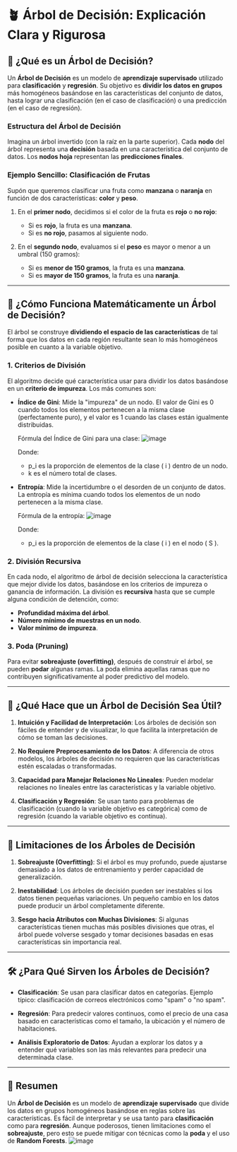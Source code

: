 # 🪴 Árbol de Decisión: Explicación Clara y Rigurosa

## 📌 ¿Qué es un Árbol de Decisión?

Un **Árbol de Decisión** es un modelo de **aprendizaje supervisado** utilizado para **clasificación** y **regresión**. Su objetivo es **dividir los datos en grupos** más homogéneos basándose en las características del conjunto de datos, hasta lograr una clasificación (en el caso de clasificación) o una predicción (en el caso de regresión).

### Estructura del Árbol de Decisión

Imagina un árbol invertido (con la raíz en la parte superior). Cada **nodo** del árbol representa una **decisión** basada en una característica del conjunto de datos. Los **nodos hoja** representan las **predicciones finales**.

### Ejemplo Sencillo: Clasificación de Frutas

Supón que queremos clasificar una fruta como **manzana** o **naranja** en función de dos características: **color** y **peso**.

1. En el **primer nodo**, decidimos si el color de la fruta es **rojo** o **no rojo**:
   - Si es **rojo**, la fruta es una **manzana**.
   - Si es **no rojo**, pasamos al siguiente nodo.

2. En el **segundo nodo**, evaluamos si el **peso** es mayor o menor a un umbral (150 gramos):
   - Si es **menor de 150 gramos**, la fruta es una **manzana**.
   - Si es **mayor de 150 gramos**, la fruta es una **naranja**.

---

## 🔢 ¿Cómo Funciona Matemáticamente un Árbol de Decisión?

El árbol se construye **dividiendo el espacio de las características** de tal forma que los datos en cada región resultante sean lo más homogéneos posible en cuanto a la variable objetivo.

### 1. **Criterios de División**

El algoritmo decide qué característica usar para dividir los datos basándose en un **criterio de impureza**. Los más comunes son:

- **Índice de Gini**: Mide la "impureza" de un nodo. El valor de Gini es 0 cuando todos los elementos pertenecen a la misma clase (perfectamente puro), y el valor es 1 cuando las clases están igualmente distribuidas.
  
  Fórmula del Índice de Gini para una clase:
 ![image](https://github.com/user-attachments/assets/bc1c6393-4879-435d-b863-b598984cd264)


  Donde:
  - p_i es la proporción de elementos de la clase \( i \) dentro de un nodo.
  - k es el número total de clases.

- **Entropía**: Mide la incertidumbre o el desorden de un conjunto de datos. La entropía es mínima cuando todos los elementos de un nodo pertenecen a la misma clase.

  Fórmula de la entropía:
![image](https://github.com/user-attachments/assets/6a925579-e822-4d62-8009-29a8f5c50154)

  Donde:
  -  p_i es la proporción de elementos de la clase \( i \) en el nodo \( S \).

### 2. **División Recursiva**

En cada nodo, el algoritmo de árbol de decisión selecciona la característica que mejor divide los datos, basándose en los criterios de impureza o ganancia de información. La división es **recursiva** hasta que se cumple alguna condición de detención, como:
- **Profundidad máxima del árbol**.
- **Número mínimo de muestras en un nodo**.
- **Valor mínimo de impureza**.

### 3. **Poda (Pruning)**

Para evitar **sobreajuste (overfitting)**, después de construir el árbol, se pueden **podar** algunas ramas. La poda elimina aquellas ramas que no contribuyen significativamente al poder predictivo del modelo.

---

## 🧠 ¿Qué Hace que un Árbol de Decisión Sea Útil?

1. **Intuición y Facilidad de Interpretación**: Los árboles de decisión son fáciles de entender y de visualizar, lo que facilita la interpretación de cómo se toman las decisiones.

2. **No Requiere Preprocesamiento de los Datos**: A diferencia de otros modelos, los árboles de decisión no requieren que las características estén escaladas o transformadas.

3. **Capacidad para Manejar Relaciones No Lineales**: Pueden modelar relaciones no lineales entre las características y la variable objetivo.

4. **Clasificación y Regresión**: Se usan tanto para problemas de clasificación (cuando la variable objetivo es categórica) como de regresión (cuando la variable objetivo es continua).

---

## 🚧 Limitaciones de los Árboles de Decisión

1. **Sobreajuste (Overfitting)**: Si el árbol es muy profundo, puede ajustarse demasiado a los datos de entrenamiento y perder capacidad de generalización.

2. **Inestabilidad**: Los árboles de decisión pueden ser inestables si los datos tienen pequeñas variaciones. Un pequeño cambio en los datos puede producir un árbol completamente diferente.

3. **Sesgo hacia Atributos con Muchas Divisiones**: Si algunas características tienen muchas más posibles divisiones que otras, el árbol puede volverse sesgado y tomar decisiones basadas en esas características sin importancia real.

---

## 🛠 ¿Para Qué Sirven los Árboles de Decisión?

- **Clasificación**: Se usan para clasificar datos en categorías. Ejemplo típico: clasificación de correos electrónicos como "spam" o "no spam".
  
- **Regresión**: Para predecir valores continuos, como el precio de una casa basado en características como el tamaño, la ubicación y el número de habitaciones.

- **Análisis Exploratorio de Datos**: Ayudan a explorar los datos y a entender qué variables son las más relevantes para predecir una determinada clase.

---

## 🔑 Resumen

Un **Árbol de Decisión** es un modelo de **aprendizaje supervisado** que divide los datos en grupos homogéneos basándose en reglas sobre las características. Es fácil de interpretar y se usa tanto para **clasificación** como para **regresión**. Aunque poderosos, tienen limitaciones como el **sobreajuste**, pero esto se puede mitigar con técnicas como la **poda** y el uso de **Random Forests**.
![image](https://github.com/user-attachments/assets/5d555fc7-d7fa-4756-bfc4-72fdad7c4c5b)

